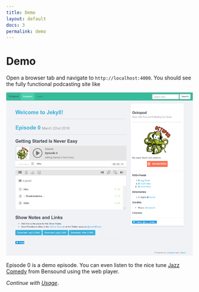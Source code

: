 ```yaml
---
title: Demo
layout: default
docs: 3
permalink: demo
---
```


# Demo

Open a browser tab and navigate to ```http://localhost:4000```.
You should see the fully functional podcasting site like

<img src="/img/demo.png" width="600" alt="screenshot" />

Episode 0 is a demo episode. You can even listen to the nice tune
[Jazz Comedy](http://www.bensound.com/royalty-free-music/track/jazz-comedy) from Bensound using the web player.

_Continue with [Usage](/usage)_.
